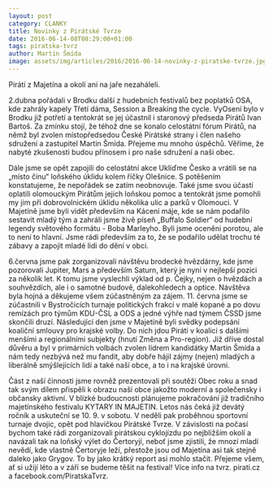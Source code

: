 ```yaml
---
layout: post
category: CLANKY
title: Novinky z Pirátské Tvrze
date: 2016-06-14-08T08:29:00+01:00  
tags: piratska-tvrz
author: Martin Šmída
image: assets/img/articles/2016/2016-06-14-novinky-z-piratske-tvrze.jpg   #751x422 pixelu
---
```

Piráti z Majetína a okolí ani na jaře nezaháleli.

2.dubna pořádali v Brodku další z hudebních festivalů bez poplatků OSA, kde zahrály kapely Třetí dáma, Session a Breaking the cycle. VyOsení bylo v Brodku již potřetí a tentokrát se jej účastnil i staronový předseda Pirátů Ivan Bartoš. Za zmínku stojí, že téhož dne se konalo celostátní fórum Pirátů, na němž byl zvolen místopředsedou České Pirátské strany i člen našeho sdružení a zastupitel Martin Šmída. Přejeme mu mnoho úspěchů. Věříme, že nabyté zkušenosti budou přínosem i pro naše sdružení a naši obec.

Dále jsme se opět zapojili do celostátní akce Ukliďme Česko a vrátili se na „místo činu“ loňského úklidu kolem říčky Olešnice. S potěšením konstatujeme, že nepořádek se zatím neobnovuje. Také jsme svou účastí oplatili olomouckým Pirátům jejich loňskou pomoc a tentokrát jsme pomohli my jim při dobrovolnickém úklidu několika ulic a parků v Olomouci. V Majetíně jsme byli vidět především na Kácení máje, kde se nám podařilo sestavit mladý tým a zahráli jsme živě píseň „Buffalo Soldier“ od hudební legendy světového formátu - Boba Marleyho. Byli jsme oceněni porotou, ale to není to hlavní. Jsme rádi především za to, že se podařilo udělat trochu té zábavy a zapojit mladé lidi do dění v obci.

6.června jsme pak zorganizovali návštěvu brodecké hvězdárny, kde jsme pozorovali Jupiter, Mars a především Saturn, který je nyní v nejlepší pozici za několik let. K tomu jsme vyslechli výklad od p. Čejky, nejen o hvězdách a souhvězdích, ale i o samotné budově, dalekohledech a optice. Návštěva byla hojná a děkujeme všem zúčastněným za zájem. 11. června jsme se zúčastnili v Bystročicích turnaje politických frakcí v malé kopané a po dovu remízách pro týmům KDU-ČSL a ODS a jedné výhře nad týmem ČSSD jsme skončili druzí. Následující den jsme v Majetíně byli svědky podepsání koaliční smlouvy pro krajské volby. Do nich jdou Piráti v koalici s dalšími menšími a regionálními subjekty (hnutí Změna a Pro-region). Již dříve dostal důvěru a byl v primárních volbách zvolen lídrem kandidátky Martin Šmída a nám tedy nezbývá než mu fandit, aby dobře hájil zájmy (nejen) mladých a liberálně smýšlejících lidí a také naší obce, a to i na krajské úrovni.

Část z naší činnosti jsme rovněž prezentovali při soutěži Obec roku a snad tak svým dílem přispěli k obrazu naší obce jakožto moderní a společensky i občansky aktivní. V blízké budoucnosti plánujeme pokračování již tradičního majetínského festivalu KYTARY IN MAJETIN. Letos nás čeká již devátý ročník a uskuteční se 10. 9. v sobotu. V neděli pak proběhnou sportovní turnaje dvojic, opět pod hlavičkou Pirátské Tvrze. V závislosti na počasí bychom také rádi zorganizovali pirátskou cyklojízdu po nejbližším okolí a navázali tak na loňský výlet do Čertoryjí, neboť jsme zjistili, že mnozí mladí nevědí, kde vlastně Čertoryje leží, přestože jsou od Majetína asi tak stejně daleko jako Grygov. To by jako krátký report asi mohlo stačit. Přejeme všem, ať si užijí léto a v září se budeme těšit na festival! Více info na tvrz. pirati.cz a facebook.com/PiratskaTvrz. 